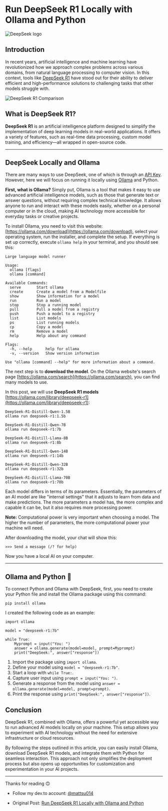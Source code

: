 # Run DeepSeek R1 Locally with Ollama and Python

![DeepSeek logo](https://media2.dev.to/dynamic/image/width=1000,height=420,fit=cover,gravity=auto,format=auto/https%3A%2F%2Fdev-to-uploads.s3.amazonaws.com%2Fuploads%2Farticles%2Febnqqeyhlp15i12yvohy.jpg)


## Introduction
In recent years, artificial intelligence and machine learning have revolutionized how we approach complex problems across various domains, from natural language processing to computer vision. In this context, tools like [DeepSeek R1](https://github.com/deepseek-ai/DeepSeek-R1/blob/main/DeepSeek_R1.pdf) have stood out for their ability to deliver efficient and high-performance solutions to challenging tasks that other models struggle with.

![DeepSeek R1 Comparison](https://dev-to-uploads.s3.amazonaws.com/uploads/articles/wxfp8w3j9e0224o0d71n.png)

## What is DeepSeek R1?
**DeepSeek R1** is an artificial intelligence platform designed to simplify the implementation of deep learning models in real-world applications. It offers a variety of features, such as real-time data processing, custom model training, and efficiency—all wrapped in open-source code.

---

## DeepSeek Locally and Ollama
There are many ways to use DeepSeek, one of which is through an [API Key](https://api-docs.deepseek.com/). However, here we will focus on running it locally using [Ollama](https://ollama.com/) and Python.

**First, what is Ollama?** Simply put, Ollama is a tool that makes it easy to use advanced artificial intelligence models, such as those that generate text or answer questions, without requiring complex technical knowledge. It allows anyone to run and interact with these models easily, whether on a personal computer or in the cloud, making AI technology more accessible for everyday tasks or creative projects.

To install Ollama, you need to visit this website: [https://ollama.com/download](https://ollama.com/download), select your operating system, run the installer, and complete the setup. If everything is set up correctly, execute `ollama help` in your terminal, and you should see this:


```
Large language model runner

Usage:
  ollama [flags]
  ollama [command]

Available Commands:
  serve       Start ollama
  create      Create a model from a Modelfile
  show        Show information for a model
  run         Run a model
  stop        Stop a running model
  pull        Pull a model from a registry
  push        Push a model to a registry
  list        List models
  ps          List running models
  cp          Copy a model
  rm          Remove a model
  help        Help about any command

Flags:
  -h, --help      help for ollama
  -v, --version   Show version information

Use "ollama [command] --help" for more information about a command.

```


The next step is to **download the model**. On the Ollama website's search page [https://ollama.com/search](https://ollama.com/search), you can find many models to use.

In this post, we will use **DeepSeek R1 models** [https://ollama.com/library/deepseek-r1](https://ollama.com/library/deepseek-r1):


```
DeepSeek-R1-Distill-Qwen-1.5B
ollama run deepseek-r1:1.5b

DeepSeek-R1-Distill-Qwen-7B
ollama run deepseek-r1:7b

DeepSeek-R1-Distill-Llama-8B
ollama run deepseek-r1:8b

DeepSeek-R1-Distill-Qwen-14B
ollama run deepseek-r1:14b

DeepSeek-R1-Distill-Qwen-32B
ollama run deepseek-r1:32b

DeepSeek-R1-Distill-Llama-70B
ollama run deepseek-r1:70b
```


Each model differs in terms of its parameters. Essentially, the parameters of an AI model are like "internal settings" that it adjusts to learn from data and make predictions. The more parameters a model has, the more complex and capable it can be, but it also requires more processing power.

**Note:** Computational power is very important when choosing a model. The higher the number of parameters, the more computational power your machine will need.

After downloading the model, your chat will show this:

```
>>> Send a message (/? for help)
```

Now you have a local AI on your computer.

---

## Ollama and Python 🐍
To connect Python and Ollama with DeepSeek, first, you need to create your Python file and install the Ollama package using this command:

```
pip install ollama
```

I created the following code as an example:

```
import ollama

model = "deepseek-r1:7b"

while True:
    Myprompt = input("You: ")
    answer = ollama.generate(model=model, prompt=Myprompt)
    print("DeepSeek:", answer["response"])
```

1. Import the package using `import ollama`.
2. Define your model using `model = "deepseek-r1:7b"`.
3. Start a loop with `while True:`.
4. Capture user input using `prompt = input("You: ")`.
5. Generate a response from the model using  `answer = ollama.generate(model=model, prompt=prompt)`.
6. Print the response using `print("DeepSeek:", answer["response"])`.

## Conclusion
DeepSeek R1, combined with Ollama, offers a powerful yet accessible way to run advanced AI models locally on your machine. This setup allows you to experiment with AI technology without the need for extensive infrastructure or cloud resources.

By following the steps outlined in this article, you can easily install Ollama, download DeepSeek R1 models, and integrate them with Python for seamless interaction. This approach not only simplifies the deployment process but also opens up opportunities for customization and experimentation in your AI projects.

---
Thanks for reading 🙃



- Follow my dev.to account: [@mattsu014](https://dev.to/mattsu014)

- Original Post: [Run DeepSeek R1 Locally with Ollama and Python](https://dev.to/mattsu014/run-deepseek-r1-locally-with-ollama-and-python-44b6)



